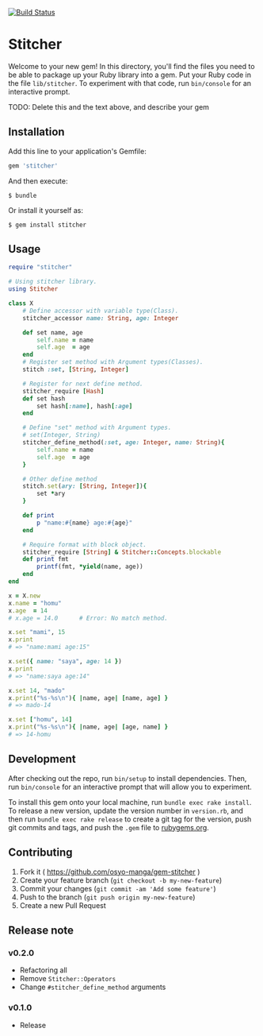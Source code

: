 [![Build Status](https://travis-ci.org/osyo-manga/gem-stitcher.svg?branch=master)](https://travis-ci.org/osyo-manga/gem-stitcher)

# Stitcher

Welcome to your new gem! In this directory, you'll find the files you need to be able to package up your Ruby library into a gem. Put your Ruby code in the file `lib/stitcher`. To experiment with that code, run `bin/console` for an interactive prompt.

TODO: Delete this and the text above, and describe your gem

## Installation

Add this line to your application's Gemfile:

```ruby
gem 'stitcher'
```

And then execute:

    $ bundle

Or install it yourself as:

    $ gem install stitcher

## Usage

```ruby
require "stitcher"

# Using stitcher library.
using Stitcher

class X
	# Define accessor with variable type(Class).
	stitcher_accessor name: String, age: Integer

	def set name, age
		self.name = name
		self.age  = age
	end
	# Register set method with Argument types(Classes).
	stitch :set, [String, Integer]

	# Register for next define method.
	stitcher_require [Hash]
	def set hash
		set hash[:name], hash[:age]
	end

	# Define "set" method with Argument types.
	# set(Integer, String)
	stitcher_define_method(:set, age: Integer, name: String){
		self.name = name
		self.age  = age
	}

	# Other define method
	stitch.set(ary: [String, Integer]){
		set *ary
	}

	def print
		p "name:#{name} age:#{age}"
	end

	# Require format with block object.
	stitcher_require [String] & Stitcher::Concepts.blockable
	def print fmt
		printf(fmt, *yield(name, age))
	end
end

x = X.new
x.name = "homu"
x.age  = 14
# x.age = 14.0		# Error: No match method.

x.set "mami", 15
x.print
# => "name:mami age:15"

x.set({ name: "saya", age: 14 })
x.print
# => "name:saya age:14"

x.set 14, "mado"
x.print("%s-%s\n"){ |name, age| [name, age] }
# => mado-14

x.set ["homu", 14]
x.print("%s-%s\n"){ |name, age| [age, name] }
# => 14-homu
```

## Development

After checking out the repo, run `bin/setup` to install dependencies. Then, run `bin/console` for an interactive prompt that will allow you to experiment.

To install this gem onto your local machine, run `bundle exec rake install`. To release a new version, update the version number in `version.rb`, and then run `bundle exec rake release` to create a git tag for the version, push git commits and tags, and push the `.gem` file to [rubygems.org](https://rubygems.org).

## Contributing

1. Fork it ( https://github.com/osyo-manga/gem-stitcher )
2. Create your feature branch (`git checkout -b my-new-feature`)
3. Commit your changes (`git commit -am 'Add some feature'`)
4. Push to the branch (`git push origin my-new-feature`)
5. Create a new Pull Request

## Release note

### v0.2.0

* Refactoring all
* Remove `Stitcher::Operators`
* Change `#stitcher_define_method` arguments

### v0.1.0

* Release


